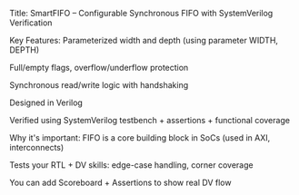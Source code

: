 Title: SmartFIFO – Configurable Synchronous FIFO with SystemVerilog Verification

Key Features:
Parameterized width and depth (using parameter WIDTH, DEPTH)

Full/empty flags, overflow/underflow protection

Synchronous read/write logic with handshaking

Designed in Verilog

Verified using SystemVerilog testbench + assertions + functional coverage


Why it's important:
FIFO is a core building block in SoCs (used in AXI, interconnects)

Tests your RTL + DV skills: edge-case handling, corner coverage

You can add Scoreboard + Assertions to show real DV flow


